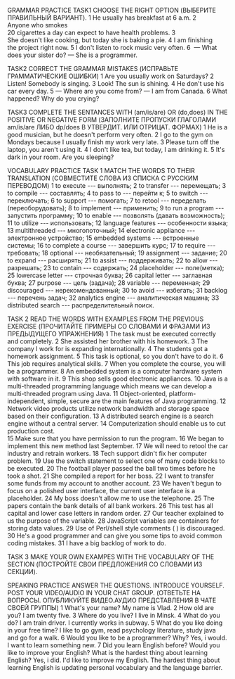 GRAMMAR PRACTICE
TASK1
CHOOSE THE RIGHT OPTION (ВЫБЕРИТЕ ПРАВИЛЬНЫЙ ВАРИАНТ).
1 He usually has breakfast at 6 a.m.
2 Anyone who smokes 20 cigarettes a day can expect to have health problems.
3 She doesn't like cooking, but today she is baking a pie.
4 I am finishing the project right now.
5 I don't listen to rock music very often.
6  — What does your sister do?
— She is a programmer.

TASK2
CORRECT THE GRAMMAR MISTAKES (ИСПРАВЬТЕ ГРАММАТИЧЕСКИЕ ОШИБКИ)
1 Are you usually work on Saturdays?
2 Listen! Somebody is singing.
3 Look! The sun is shining.
4 He don't use his car every day.
5 — Where are you come from?
— I am from Canada.
6 What happened? Why do you crying?

TASK3
COMPLETE THE SENTANCES WITH (am/is/are) OR (do,does) IN THE POSITIVE OR NEGATIVE FORM (ЗАПОЛНИТЕ ПРОПУСКИ ГЛАГОЛАМИ am/is/are ЛИБО dp/does В УТВЕРДИТ. ИЛИ ОТРИЦАТ. ФОРМАХ)
1 He is a good musician, but he doesn't perform very often.
2 I go to the gym on Mondays because I usually finish my work very late.
3 Please turn off the laptop, you aren't using it.
4 I don't like tea, but today, I am drinking it.
5 It's dark in your room. Are you sleeping?


VOCABULARY PRACTICE
TASK 1
MATCH THE WORDS TO THEIR TRANSLATION (СОВМЕСТИТЕ СЛОВА ИЗ СПИСКА С РУССКИМ ПЕРЕВОДОМ)
1 to execute  --- выполнять;
2 to transfer --- перемещать;
3 to compile --- составлять;
4 to pass to --- перейти к;
5 to switch --- переключать;
6 to support --- помогать;
7 to retool --- переделать (переоборудовать);
8 to implement --- применить;
9 to run a program --- запустить программу;
10 to enable --- позволять (давать возможность);
11 to utilize --- использовать;
12 language features --- особенности языка;
13 multithreaded --- многопоточный;
14 electronic appliance --- электронное устройство;
15 embedded systems --- встроенные системы;
16 to complete a course --- завершить курс;
17 to require --- требовать;
18 optional --- необязательный;
19 assignment --- задание;
20 to expand --- расширять;
21 to assist --- поддерживать;
22 to allow --- разрешать;
23 to contain --- содержать;
24 placeholder --- поле(метка);
25 lowercase letter --- строчная буква;
26 capital letter --- заглавная буква;
27 purpose --- цель (задача);
28 variable --- переменная;
29 discouraged --- нерекомендованный;
30 to avoid --- избегать;
31 backlog  --- перечень задач;
32 analytics engine --- аналитическая машина;
33 distributed search --- распределительный поиск.




TASK 2
READ THE WORDS WITH EXAMPLES FROM THE PREVIOUS EXERCISE (ПРОЧИТАЙТЕ ПРИМЕРЫ СО СЛОВАМИ И ФРАЗАМИ ИЗ ПРЕДЫДУЩЕГО УПРАЖНЕНИЯ) 
1 The task must be executed correctly and completely. 
2 She assisted her brother with his homework. 
3 The company I work for is expanding internationally.
4 The students got a homework assignment.
5 This task is optional, so you don't have to do it. 
6 This job requires analytical skills.
7 When you complete the course, you will be a programmer. 
8 An embedded system is a computer hardware system with software in it.
9 This shop sells good electronic appliances. 
10 Java is a multi-threaded programming language which means we can develop a multi-threaded program using Java.
11 Object-oriented, platform-independent, simple, secure are the main features of Java programming. 
12 Network video products utilize network bandwidth and storage space based on their configuration. 
13  A distributed search engine is a search engine without a central server.
14 Computerization should enable us to cut production cost.  
15 Make sure that you have permission to run the program. 
16 We began to implement this new method last September.
17  We will need to retool the car industry and retrain workers. 
18 Tech support didn't fix her computer problem.
19 Use the switch statement to select one of many code blocks to be executed.
20 The football player passed the ball two times before he took a shot. 
21 She compiled a report for her boss. 
22  I want to transfer some funds from my account to another account.
23 We haven't begun to focus on a polished user interface, the current user interface is a placeholder.
24 My boss doesn't allow me to use the telephone.
25 The papers contain the bank details of all bank workers.
26 This test has all capital and lower case letters in random order.
27 Our teacher explained to us the purpose of the variable. 
28 JavaScript variables are containers for storing data values.
29 Use of Perl/shell style comments ( ) is discouraged.
30 He's a good programmer and can give you some tips to avoid common coding mistakes. 
31 I have a big backlog of work to do.

TASK 3
MAKE YOUR OWN EXAMPES WITH THE VOCABULARY OF THE SECTION (ПОСТРОЙТЕ СВОИ ПРЕДЛОЖЕНИЯ СО СЛОВАМИ ИЗ СЕКЦИИ). 



SPEAKING PRACTICE
ANSWER THE QUESTIONS. INTRODUCE YOURSELF. POST YOUR VIDEO/AUDIO IN YOUR CHAT GROUP. (ОТВЕТЬТЕ НА ВОПРОСЫ. ОПУБЛИКУЙТЕ ВИДЕО.АУДИО ПРЕДСТАВЛЕНИЯ В ЧАТЕ СВОЕЙ ГРУППЫ)
1 What's your name? 
My name is Vlad.
2 How old are you? 
I am twenty five.
3 Where do you live?
I live in Minsk.
4 What do you do?
I am train driver. I currently works in subway.
5 What do you like doing in your free time?
I like to go gym, read psychology literature, study java and go for a walk.
6 Would you like to be a programmer? Why?
Yes, i would. 
I want to learn something new.
7 Did you learn English before? Would you like to improve your English? What is the hardest thing about learning English?
Yes, i did. I'd like to improve my English. The hardest thing about learning English is updating personal vocabulary and 
the language barrier.








 



